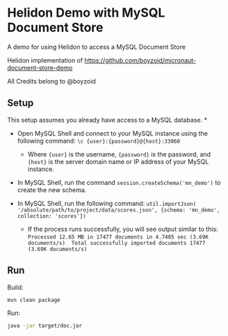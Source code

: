# Helidon Demo with MySQL Document Store

A demo for using Helidon to access a MySQL Document Store

Helidon implementation of https://github.com/boyzoid/micronaut-document-store-demo

All Credits belong to @boyzoid

## Setup

This setup assumes you already have access to a MySQL database.
*
* Open MySQL Shell and connect to your MySQL instance using the following command: `\c {user}:{password}@{host}:33060`

    * Where `{user}` is the username, `{password}` is the password, and `{host}` is the server domain name or IP address of your MySQL instance.
* In MySQL Shell, run the command `session.createSchema('mn_demo')` to create the new schema.
* In MySQL Shell, run the following command: `util.importJson( '/absolute/path/to/project/data/scores.json', {schema: 'mn_demo', collection: 'scores'})`

    * If the process runs successfully, you will see output similar to this:
      `Processed 12.65 MB in 17477 documents in 4.7405 sec (3.69K documents/s)  Total successfully imported documents 17477 (3.69K documents/s)`

## Run

Build:

```bash
mvn clean package
```

Run: 

```bash
java -jar target/doc.jar
```